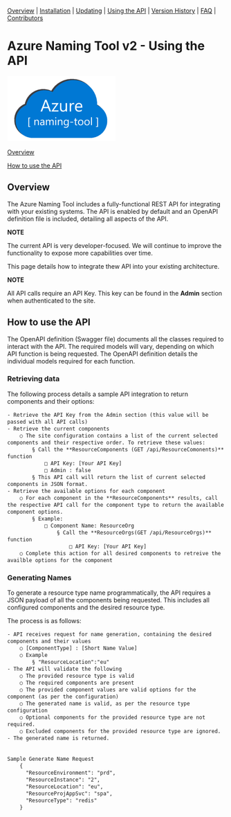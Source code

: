 [Overview](./) | [Installation](INSTALLATION.md) | [Updating](UPDATING.md) | [Using the API](USINGTHEAPI.md) | [Version History](VERSIONHISTORY.md) | [FAQ](FAQ.md) | [Contributors](CONTRIBUTORS.md)

# Azure Naming Tool v2 - Using the API

<img src="./wwwroot/images/AzureNamingToolLogo.png?raw=true" alt="Image representing the Azure Naming Tool" title="Azure Naming Tool" height="150"/>

[Overview](#overview)

[How to use the API](#how-to-use-the-api)

## Overview
The Azure Naming Tool includes a fully-functional REST API for integrating with your existing systems. The API is enabled by default and an OpenAPI definition file is included, detailing all aspects of the API. 

**NOTE**

The current API is very developer-focused. We will continue to improve the functionality to expose more capabilities over time. 

This page details how to integrate thew API into your existing architecture.

**NOTE**

All API calls require an API Key. This key can be found in the **Admin** section when authenticated to the site. 

## How to use the API
The OpenAPI definition (Swagger file) documents all the classes required to interact with the API.  The required models will vary, depending on which API function is being requested. The OpenAPI definition details the individual models required for each function. 

### Retrieving data

The following process details a sample API integration to return components and their options:

	- Retrieve the API Key from the Admin section (this value will be passed with all API calls)
	- Retrieve the current components
		○ The site configuration contains a list of the current selected components and their respective order. To retrieve these values:
			§ Call the **ResourceComponents (GET /api/ResourceComonents)** function
				□ API Key: [Your API Key]
				□ Admin : false
			§ This API call will return the list of current selected components in JSON format. 
	- Retrieve the available options for each component
		○ For each component in the **ResourceComponents** results, call the respective API call for the component type to return the available component options. 
			§ Example:
				□ Component Name: ResourceOrg
					§ Call the **ResourceOrgs(GET /api/ResourceOrgs)** function
						□ API Key: [Your API Key]
		○ Complete this action for all desired components to retreive the availble options for the component


### Generating Names
To generate a resource type name programmatically, the API requires a JSON payload of all the components being requested. This includes all configured components and the desired resource type. 

The process is as follows:

	- API receives request for name generation, containing the desired components and their values
		○ [ComponentType] : [Short Name Value]
		○ Example
			§ "ResourceLocation":"eu"
	- The API will validate the following
		○ The provided resource type is valid
		○ The required components are present
		○ The provided component values are valid options for the component (as per the configuration)
		○ The generated name is valid, as per the resource type configuration
		○ Optional components for the provided resource type are not required.
		○ Excluded components for the provided resource type are ignored.
	- The generated name is returned.


	Sample Generate Name Request
		{
		  "ResourceEnvironment": "prd",
		  "ResourceInstance": "2",
		  "ResourceLocation": "eu",
		  "ResourceProjAppSvc": "spa",
		  "ResourceType": "redis"
		}
		
